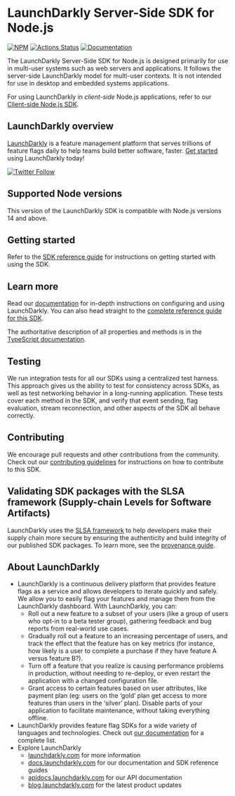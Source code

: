 # LaunchDarkly Server-Side SDK for Node.js

[![NPM][sdk-server-node-npm-badge]][sdk-server-node-npm-link]
[![Actions Status][sdk-server-node-ci-badge]][sdk-server-node-ci]
[![Documentation](https://img.shields.io/static/v1?label=GitHub+Pages&message=API+reference&color=00add8)][sdk-server-node-docs-link]

The LaunchDarkly Server-Side SDK for Node.js is designed primarily for use in multi-user systems such as web servers and applications. It follows the server-side LaunchDarkly model for multi-user contexts. It is not intended for use in desktop and embedded systems applications.

For using LaunchDarkly in _client-side_ Node.js applications, refer to our [Client-side Node.js SDK](https://github.com/launchdarkly/node-client-sdk).

## LaunchDarkly overview

[LaunchDarkly](https://www.launchdarkly.com) is a feature management platform that serves trillions of feature flags daily to help teams build better software, faster. [Get started](https://docs.launchdarkly.com/home/getting-started) using LaunchDarkly today!

[![Twitter Follow](https://img.shields.io/twitter/follow/launchdarkly.svg?style=social&label=Follow&maxAge=2592000)](https://twitter.com/intent/follow?screen_name=launchdarkly)

## Supported Node versions

This version of the LaunchDarkly SDK is compatible with Node.js versions 14 and above.

## Getting started

Refer to the [SDK reference guide](https://docs.launchdarkly.com/sdk/server-side/node-js) for instructions on getting started with using the SDK.

## Learn more

Read our [documentation](http://docs.launchdarkly.com) for in-depth instructions on configuring and using LaunchDarkly. You can also head straight to the [complete reference guide for this SDK](https://docs.launchdarkly.com/sdk/server-side/node-js).

The authoritative description of all properties and methods is in the [TypeScript documentation][sdk-server-node-docs-link].

## Testing

We run integration tests for all our SDKs using a centralized test harness. This approach gives us the ability to test for consistency across SDKs, as well as test networking behavior in a long-running application. These tests cover each method in the SDK, and verify that event sending, flag evaluation, stream reconnection, and other aspects of the SDK all behave correctly.

## Contributing

We encourage pull requests and other contributions from the community. Check out our [contributing guidelines](CONTRIBUTING.md) for instructions on how to contribute to this SDK.

## Validating SDK packages with the SLSA framework (Supply-chain Levels for Software Artifacts)

LaunchDarkly uses the [SLSA framework](https://slsa.dev/spec/v1.0/about) to help developers make their supply chain more secure by ensuring the authenticity and build integrity of our published SDK packages. To learn more, see the [provenance guide](PROVENANCE.md). 

## About LaunchDarkly

- LaunchDarkly is a continuous delivery platform that provides feature flags as a service and allows developers to iterate quickly and safely. We allow you to easily flag your features and manage them from the LaunchDarkly dashboard. With LaunchDarkly, you can:
  - Roll out a new feature to a subset of your users (like a group of users who opt-in to a beta tester group), gathering feedback and bug reports from real-world use cases.
  - Gradually roll out a feature to an increasing percentage of users, and track the effect that the feature has on key metrics (for instance, how likely is a user to complete a purchase if they have feature A versus feature B?).
  - Turn off a feature that you realize is causing performance problems in production, without needing to re-deploy, or even restart the application with a changed configuration file.
  - Grant access to certain features based on user attributes, like payment plan (eg: users on the ‘gold’ plan get access to more features than users in the ‘silver’ plan). Disable parts of your application to facilitate maintenance, without taking everything offline.
- LaunchDarkly provides feature flag SDKs for a wide variety of languages and technologies. Check out [our documentation](https://docs.launchdarkly.com/sdk) for a complete list.
- Explore LaunchDarkly
  - [launchdarkly.com](https://www.launchdarkly.com/ 'LaunchDarkly Main Website') for more information
  - [docs.launchdarkly.com](https://docs.launchdarkly.com/ 'LaunchDarkly Documentation') for our documentation and SDK reference guides
  - [apidocs.launchdarkly.com](https://apidocs.launchdarkly.com/ 'LaunchDarkly API Documentation') for our API documentation
  - [blog.launchdarkly.com](https://blog.launchdarkly.com/ 'LaunchDarkly Blog Documentation') for the latest product updates

[sdk-server-node-ci-badge]: https://github.com/launchdarkly/js-core/actions/workflows/server-node.yml/badge.svg
[sdk-server-node-ci]: https://github.com/launchdarkly/js-core/actions/workflows/server-node.yml
[sdk-server-node-npm-badge]: https://img.shields.io/npm/v/@launchdarkly/node-server-sdk.svg?style=flat-square
[sdk-server-node-npm-link]: https://www.npmjs.com/package/@launchdarkly/node-server-sdk
[sdk-server-node-docs-link]: https://launchdarkly.github.io/js-core/packages/sdk/server-node/docs/
